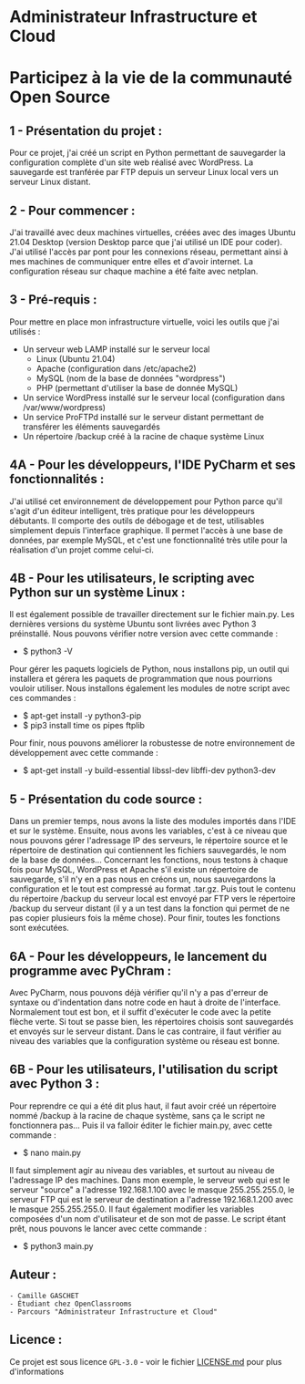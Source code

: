# Administrateur Infrastructure et Cloud

# Participez à la vie de la communauté Open Source

## 1 - Présentation du projet :

Pour ce projet, j'ai créé un script en Python permettant de sauvegarder la configuration complète d'un site web réalisé avec WordPress.
La sauvegarde est tranférée par FTP depuis un serveur Linux local vers un serveur Linux distant.

## 2 - Pour commencer :

J'ai travaillé avec deux machines virtuelles, créées avec des images Ubuntu 21.04 Desktop (version Desktop parce que j'ai utilisé un IDE pour coder).
J'ai utilisé l'accès par pont pour les connexions réseau, permettant ainsi à mes machines de communiquer entre elles et d'avoir internet.
La configuration réseau sur chaque machine a été faite avec netplan.

## 3 - Pré-requis :

Pour mettre en place mon infrastructure virtuelle, voici les outils que j'ai utilisés :

- Un serveur web LAMP installé sur le serveur local
    - Linux (Ubuntu 21.04)
    - Apache (configuration dans /etc/apache2)
    - MySQL (nom de la base de données "wordpress")
    - PHP (permettant d'utiliser la base de donnée MySQL)
- Un service WordPress installé sur le serveur local (configuration dans /var/www/wordpress)
- Un service ProFTPd installé sur le serveur distant permettant de transférer les éléments sauvegardés
- Un répertoire /backup créé à la racine de chaque système Linux

## 4A - Pour les développeurs, l'IDE PyCharm et ses fonctionnalités :

J'ai utilisé cet environnement de développement pour Python parce qu'il s'agit d'un éditeur intelligent, très pratique pour les développeurs débutants.
Il comporte des outils de débogage et de test, utilisables simplement depuis l'interface graphique.
Il permet l'accès à une base de données, par exemple MySQL, et c'est une fonctionnalité très utile pour la réalisation d'un projet comme celui-ci.

## 4B - Pour les utilisateurs, le scripting avec Python sur un système Linux :

Il est également possible de travailler directement sur le fichier main.py. Les dernières versions du système Ubuntu sont livrées avec Python 3 préinstallé.
Nous pouvons vérifier notre version avec cette commande :

- $ python3 -V

Pour gérer les paquets logiciels de Python, nous installons pip, un outil qui installera et gérera les paquets de programmation que nous pourrions vouloir utiliser.
Nous installons également les modules de notre script avec ces commandes :

- $ apt-get install -y python3-pip
- $ pip3 install time os pipes ftplib

Pour finir, nous pouvons améliorer la robustesse de notre environnement de développement avec cette commande :

- $ apt-get install -y build-essential libssl-dev libffi-dev python3-dev

## 5 - Présentation du code source :

Dans un premier temps, nous avons la liste des modules importés dans l'IDE et sur le système. Ensuite, nous avons les variables, c'est à ce niveau que nous
pouvons gérer l'adressage IP des serveurs, le répertoire source et le répertoire de destination qui contiennent les fichiers sauvegardés, le nom de la base de données...
Concernant les fonctions, nous testons à chaque fois pour MySQL, WordPress et Apache s'il existe un répertoire de sauvegarde, s'il n'y en a pas nous en
créons un, nous sauvegardons la configuration et le tout est compressé au format .tar.gz. Puis tout le contenu du répertoire /backup du serveur local est
envoyé par FTP vers le répertoire /backup du serveur distant (il y a un test dans la fonction qui permet de ne pas copier plusieurs fois la même chose).
Pour finir, toutes les fonctions sont exécutées.

## 6A - Pour les développeurs, le lancement du programme avec PyChram :

Avec PyCharm, nous pouvons déjà vérifier qu'il n'y a pas d'erreur de syntaxe ou d'indentation dans notre code en haut à droite de l'interface. Normalement
tout est bon, et il suffit d'exécuter le code avec la petite flèche verte. Si tout se passe bien, les répertoires choisis sont sauvegardés et envoyés
sur le serveur distant. Dans le cas contraire, il faut vérifier au niveau des variables que la configuration système ou réseau est bonne.

## 6B - Pour les utilisateurs, l'utilisation du script avec Python 3 :

Pour reprendre ce qui a été dit plus haut, il faut avoir créé un répertoire nommé /backup à la racine de chaque système, sans ça le script ne fonctionnera
pas... Puis il va falloir éditer le fichier main.py, avec cette commande :

- $ nano main.py

Il faut simplement agir au niveau des variables, et surtout au niveau de l'adressage IP des machines. Dans mon exemple, le serveur web qui est le serveur "source" a
l'adresse 192.168.1.100 avec le masque 255.255.255.0, le serveur FTP qui est le serveur de destination a l'adresse 192.168.1.200 avec le masque 255.255.255.0. Il
faut également modifier les variables composées d'un nom d'utilisateur et de son mot de passe. Le script étant prêt, nous pouvons le lancer avec cette
commande :

- $ python3 main.py

## Auteur :

    - Camille GASCHET
    - Étudiant chez OpenClassrooms
    - Parcours "Administrateur Infrastructure et Cloud"

## Licence :

Ce projet est sous licence ``GPL-3.0`` - voir le fichier [LICENSE.md](LICENSE.md) pour plus d'informations
